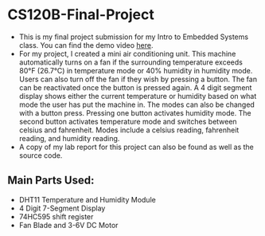 # CS120B-Final-Project
* This is my final project submission for my Intro to Embedded Systems class. You can find the demo video [here](https://www.youtube.com/watch?v=_68-arju9_U). 
* For my project, I created a mini air conditioning unit. This machine automatically turns on a fan if the surrounding temperature exceeds 80°F (26.7°C) in temperature mode or 40% humidity in humidity mode. Users can also turn off the fan if they wish by pressing a button. The fan can be reactivated once the button is pressed again. A 4 digit segment display shows either the current temperature or humidity based on what mode the user has put the machine in. The modes can also be changed with a button press. Pressing one button activates humidity mode. The second button activates temperature mode and switches between celsius and fahrenheit. Modes include a celsius reading, fahrenheit reading, and humidity reading.  
* A copy of my lab report for this project can also be found as well as the source code. 

## Main Parts Used:
* DHT11 Temperature and Humidity Module
* 4 Digit 7-Segment Display
* 74HC595 shift register
* Fan Blade and 3-6V DC Motor
